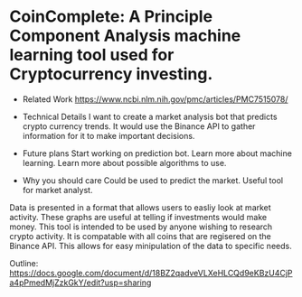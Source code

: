 # CoinComplete: A Principle Component Analysis machine learning tool used for Cryptocurrency investing.

+ Related Work
https://www.ncbi.nlm.nih.gov/pmc/articles/PMC7515078/

+ Technical Details
I want to create a market analysis bot that predicts crypto currency trends.  It would use the Binance API to gather information for it to make important decisions.
+ Future plans
Start working on prediction bot.
Learn more about machine learning.
Learn more about possible algorithms to use.
+ Why you should care
Could be used to predict the market.
Useful tool for market analyst. 


Data is presented in a format that allows users to easliy look at market activity.  These graphs are useful at telling if investments would make money.  This tool is intended to be used by anyone wishing to research crypto activity.  It is compatable with all coins that are regisered on the Binance API.  This allows for easy minipulation of the data to specific needs.

Outline:
https://docs.google.com/document/d/18BZ2qadveVLXeHLCQd9eKBzU4CjPa4pPmedMjZzkGkY/edit?usp=sharing
